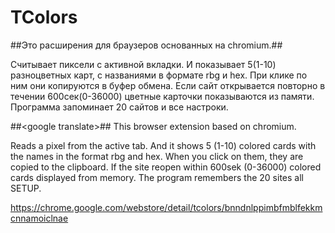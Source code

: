 # TColors

##Это расширения для браузеров основанных на chromium.##

Считывает пиксели с активной вкладки. И показывает 5(1-10) разноцветных карт, с названиями в формате rbg и hex. При клике по ним они копируются в буфер обмена. Если сайт открывается повторно в течении 600сек(0-36000) цветные карточки показываются из памяти. Программа запоминает 20 сайтов и все настроки.



##\<google translate>##
This browser extension based on chromium.

Reads a pixel from the active tab. And it shows 5 (1-10) colored cards with the names in the format rbg and hex. When you click on them, they are copied to the clipboard. If the site reopen within 600sek (0-36000) colored cards displayed from memory. The program remembers the 20 sites all SETUP.

https://chrome.google.com/webstore/detail/tcolors/bnndnlppimbfmblfekkmcnnamoiclnae
